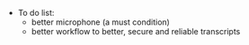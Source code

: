 + To do list:
    * better microphone (a must condition)
    * better workflow to better, secure and reliable transcripts